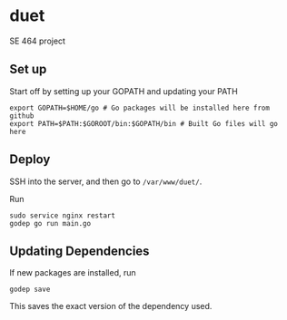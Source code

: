 # duet
SE 464 project

## Set up

Start off by setting up your GOPATH and updating your PATH

```
export GOPATH=$HOME/go # Go packages will be installed here from github
export PATH=$PATH:$GOROOT/bin:$GOPATH/bin # Built Go files will go here
```

## Deploy

SSH into the server, and then go to `/var/www/duet/`.

Run
```
sudo service nginx restart
godep go run main.go
```

## Updating Dependencies
If new packages are installed, run
```
godep save
```
This saves the exact version of the dependency used.
